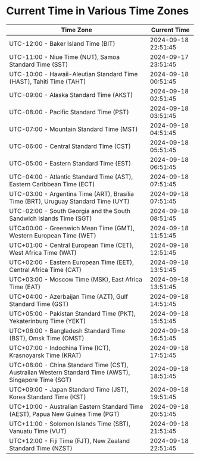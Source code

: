 # Current Time in Various Time Zones

| Time Zone | Current Time |
|-----------|--------------|
| UTC-12:00 - Baker Island Time (BIT) | 2024-09-18 22:51:45 |
| UTC-11:00 - Niue Time (NUT), Samoa Standard Time (SST) | 2024-09-17 23:51:45 |
| UTC-10:00 - Hawaii-Aleutian Standard Time (HAST), Tahiti Time (TAHT) | 2024-09-18 00:51:45 |
| UTC-09:00 - Alaska Standard Time (AKST) | 2024-09-18 02:51:45 |
| UTC-08:00 - Pacific Standard Time (PST) | 2024-09-18 03:51:45 |
| UTC-07:00 - Mountain Standard Time (MST) | 2024-09-18 04:51:45 |
| UTC-06:00 - Central Standard Time (CST) | 2024-09-18 05:51:45 |
| UTC-05:00 - Eastern Standard Time (EST) | 2024-09-18 06:51:45 |
| UTC-04:00 - Atlantic Standard Time (AST), Eastern Caribbean Time (ECT) | 2024-09-18 07:51:45 |
| UTC-03:00 - Argentina Time (ART), Brasília Time (BRT), Uruguay Standard Time (UYT) | 2024-09-18 07:51:45 |
| UTC-02:00 - South Georgia and the South Sandwich Islands Time (SGT) | 2024-09-18 08:51:45 |
| UTC±00:00 - Greenwich Mean Time (GMT), Western European Time (WET) | 2024-09-18 11:51:45 |
| UTC+01:00 - Central European Time (CET), West Africa Time (WAT) | 2024-09-18 12:51:45 |
| UTC+02:00 - Eastern European Time (EET), Central Africa Time (CAT) | 2024-09-18 13:51:45 |
| UTC+03:00 - Moscow Time (MSK), East Africa Time (EAT) | 2024-09-18 13:51:45 |
| UTC+04:00 - Azerbaijan Time (AZT), Gulf Standard Time (GST) | 2024-09-18 14:51:45 |
| UTC+05:00 - Pakistan Standard Time (PKT), Yekaterinburg Time (YEKT) | 2024-09-18 15:51:45 |
| UTC+06:00 - Bangladesh Standard Time (BST), Omsk Time (OMST) | 2024-09-18 16:51:45 |
| UTC+07:00 - Indochina Time (ICT), Krasnoyarsk Time (KRAT) | 2024-09-18 17:51:45 |
| UTC+08:00 - China Standard Time (CST), Australian Western Standard Time (AWST), Singapore Time (SGT) | 2024-09-18 18:51:45 |
| UTC+09:00 - Japan Standard Time (JST), Korea Standard Time (KST) | 2024-09-18 19:51:45 |
| UTC+10:00 - Australian Eastern Standard Time (AEST), Papua New Guinea Time (PGT) | 2024-09-18 20:51:45 |
| UTC+11:00 - Solomon Islands Time (SBT), Vanuatu Time (VUT) | 2024-09-18 21:51:45 |
| UTC+12:00 - Fiji Time (FJT), New Zealand Standard Time (NZST) | 2024-09-18 22:51:45 |
